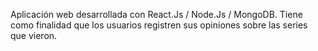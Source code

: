 Aplicación web desarrollada con React.Js / Node.Js / MongoDB. Tiene como finalidad que los usuarios registren sus opiniones sobre las series que vieron.